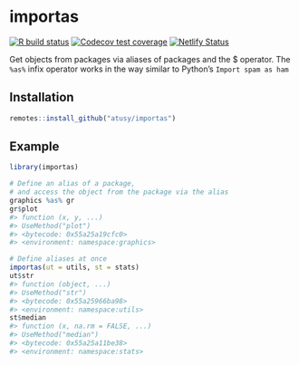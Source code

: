 
<!-- README.md is generated from README.Rmd. Please edit that file -->

# importas

<!-- badges: start -->

[![R build
status](https://github.com/atusy/importas/workflows/R-CMD-check/badge.svg)](https://github.com/atusy/importas)
[![Codecov test
coverage](https://codecov.io/gh/atusy/importas/branch/master/graph/badge.svg)](https://codecov.io/gh/atusy/importas?branch=master)
[![Netlify
Status](https://api.netlify.com/api/v1/badges/8604d4c3-52cf-4be2-b434-ef08bc394150/deploy-status)](https://app.netlify.com/sites/importas/deploys)
<!-- badges: end -->

Get objects from packages via aliases of packages and the $ operator.
The `%as%` infix operator works in the way similar to Python’s `Import
spam as ham`

## Installation

``` r
remotes::install_github("atusy/importas")
```

## Example

``` r
library(importas)

# Define an alias of a package, 
# and access the object from the package via the alias
graphics %as% gr
gr$plot
#> function (x, y, ...) 
#> UseMethod("plot")
#> <bytecode: 0x55a25a19cfc0>
#> <environment: namespace:graphics>

# Define aliases at once
importas(ut = utils, st = stats)
ut$str
#> function (object, ...) 
#> UseMethod("str")
#> <bytecode: 0x55a25966ba98>
#> <environment: namespace:utils>
st$median
#> function (x, na.rm = FALSE, ...) 
#> UseMethod("median")
#> <bytecode: 0x55a25a11be38>
#> <environment: namespace:stats>
```
